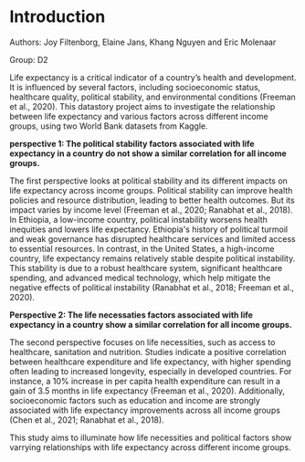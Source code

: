 # Introduction

Authors: Joy Filtenborg, Elaine Jans, Khang Nguyen and Eric Molenaar

Group: D2

Life expectancy is a critical indicator of a country’s health and development. It is influenced by several factors, including socioeconomic status, healthcare quality, political stability, and environmental conditions (Freeman et al., 2020). This datastory project aims to investigate the relationship between life expectancy and various factors across different income groups, using two World Bank datasets from Kaggle.

**perspective 1: The political stability factors associated with life expectancy in a country do not show a similar correlation for all income groups.**

The first perspective looks at political stability and its different impacts on life expectancy across income groups. Political stability can improve health policies and resource distribution, leading to better health outcomes. But its impact varies by income level (Freeman et al., 2020; Ranabhat et al., 2018). In Ethiopia, a low-income country, political instability worsens health inequities and lowers life expectancy. Ethiopia's history of political turmoil and weak governance has disrupted healthcare services and limited access to essential resources. In contrast, in the United States, a high-income country, life expectancy remains relatively stable despite political instability. This stability is due to a robust healthcare system, significant healthcare spending, and advanced medical technology, which help mitigate the negative effects of political instability (Ranabhat et al., 2018; Freeman et al., 2020).

**Perspective 2: The life necessaties factors associated with life expectancy in a country show a similar correlation for all income groups.**

The second perspective focuses on life necessities, such as access to healthcare, sanitation and nutrition. Studies indicate a positive correlation between healthcare expenditure and life expectancy, with higher spending often leading to increased longevity, especially in developed countries. For instance, a 10% increase in per capita health expenditure can result in a gain of 3.5 months in life expectancy (Freeman et al., 2020). Additionally, socioeconomic factors such as education and income are strongly associated with life expectancy improvements across all income groups (Chen et al., 2021; Ranabhat et al., 2018).


This study aims to illuminate how life necessities and political factors show varrying relationships with life expectancy across different income groups. 